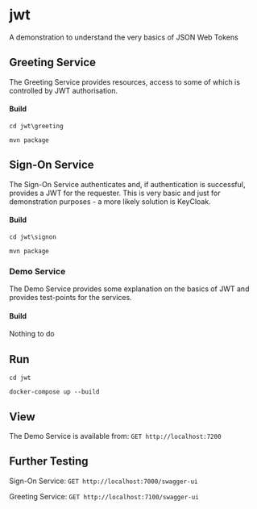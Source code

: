 # jwt
A demonstration to understand the very basics of JSON Web Tokens

## Greeting Service
The Greeting Service provides resources, access to some of which is controlled by JWT authorisation.

#### Build
`cd jwt\greeting`

`mvn package`

## Sign-On Service
The Sign-On Service authenticates and, if authentication is successful, provides a JWT for the requester. This is very basic and just for demonstration purposes - a more likely solution is KeyCloak.

#### Build
`cd jwt\signon`

`mvn package`

### Demo Service
The Demo Service provides some explanation on the basics of JWT and provides test-points for the services.

#### Build
Nothing to do

## Run
`cd jwt`

`docker-compose up --build`

## View
The Demo Service is available from: `GET http://localhost:7200`

## Further Testing
Sign-On Service: `GET http://localhost:7000/swagger-ui`

Greeting Service: `GET http://localhost:7100/swagger-ui`
